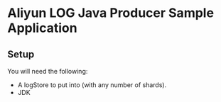 # Aliyun LOG Java Producer Sample Application

## Setup

You will need the following:

* A logStore to put into (with any number of shards). 
* JDK

